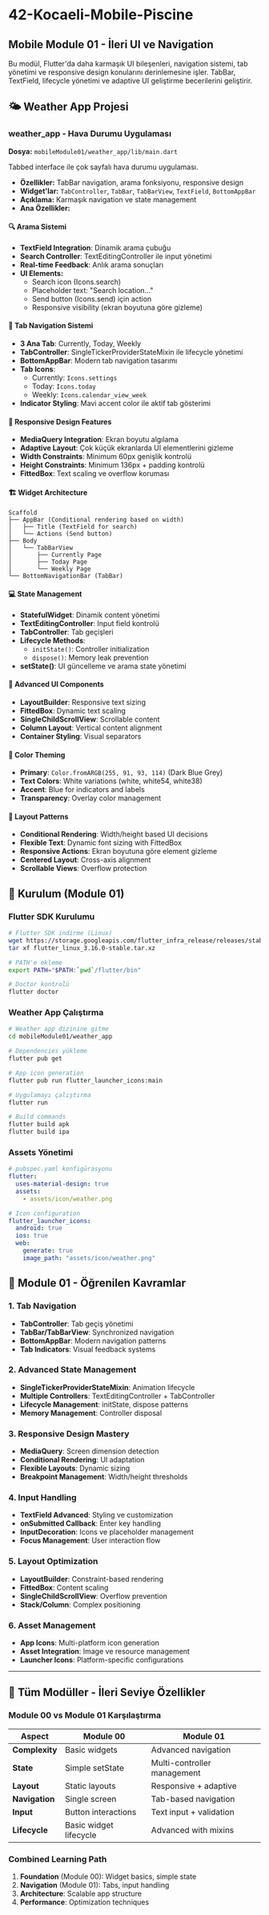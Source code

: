 # 42-Kocaeli-Mobile-Piscine
## Mobile Module 01 - İleri UI ve Navigation

Bu modül, Flutter'da daha karmaşık UI bileşenleri, navigation sistemi, tab yönetimi ve responsive design konularını derinlemesine işler. TabBar, TextField, lifecycle yönetimi ve adaptive UI geliştirme becerilerini geliştirir.

## 🌤️ Weather App Projesi

### weather_app - Hava Durumu Uygulaması
**Dosya:** `mobileModule01/weather_app/lib/main.dart`

Tabbed interface ile çok sayfalı hava durumu uygulaması.
- **Özellikler:** TabBar navigation, arama fonksiyonu, responsive design
- **Widget'lar:** `TabController`, `TabBar`, `TabBarView`, `TextField`, `BottomAppBar`
- **Açıklama:** Karmaşık navigation ve state management
- **Ana Özellikler:**

#### 🔍 **Arama Sistemi**
- **TextField Integration**: Dinamik arama çubuğu
- **Search Controller**: TextEditingController ile input yönetimi
- **Real-time Feedback**: Anlık arama sonuçları
- **UI Elements:**
  - Search icon (Icons.search) 
  - Placeholder text: "Search location..."
  - Send button (Icons.send) için action
  - Responsive visibility (ekran boyutuna göre gizleme)

#### 📱 **Tab Navigation Sistemi**
- **3 Ana Tab**: Currently, Today, Weekly
- **TabController**: SingleTickerProviderStateMixin ile lifecycle yönetimi
- **BottomAppBar**: Modern tab navigation tasarımı
- **Tab Icons**:
  - Currently: `Icons.settings`
  - Today: `Icons.today` 
  - Weekly: `Icons.calendar_view_week`
- **Indicator Styling**: Mavi accent color ile aktif tab gösterimi

#### 🎨 **Responsive Design Features**
- **MediaQuery Integration**: Ekran boyutu algılama
- **Adaptive Layout**: Çok küçük ekranlarda UI elementlerini gizleme
- **Width Constraints**: Minimum 60px genişlik kontrolü
- **Height Constraints**: Minimum 136px + padding kontrolü
- **FittedBox**: Text scaling ve overflow koruması

#### 🏗️ **Widget Architecture**
```
Scaffold
├── AppBar (Conditional rendering based on width)
│   ├── Title (TextField for search)
│   └── Actions (Send button)
├── Body
│   └── TabBarView
│       ├── Currently Page
│       ├── Today Page  
│       └── Weekly Page
└── BottomNavigationBar (TabBar)
```

#### 💻 **State Management**
- **StatefulWidget**: Dinamik content yönetimi
- **TextEditingController**: Input field kontrolü
- **TabController**: Tab geçişleri
- **Lifecycle Methods**:
  - `initState()`: Controller initialization
  - `dispose()`: Memory leak prevention
- **setState()**: UI güncelleme ve arama state yönetimi

#### 🎪 **Advanced UI Components**
- **LayoutBuilder**: Responsive text sizing
- **FittedBox**: Dynamic text scaling
- **SingleChildScrollView**: Scrollable content
- **Column Layout**: Vertical content alignment
- **Container Styling**: Visual separators

#### 🌈 **Color Theming**
- **Primary**: `Color.fromARGB(255, 91, 93, 114)` (Dark Blue Grey)
- **Text Colors**: White variations (white, white54, white38)
- **Accent**: Blue for indicators and labels
- **Transparency**: Overlay color management

#### 📐 **Layout Patterns**
- **Conditional Rendering**: Width/height based UI decisions
- **Flexible Text**: Dynamic font sizing with FittedBox
- **Responsive Actions**: Ekran boyutuna göre element gizleme
- **Centered Layout**: Cross-axis alignment
- **Scrollable Views**: Overflow protection

## 🔧 Kurulum (Module 01)

### Flutter SDK Kurulumu
```bash
# Flutter SDK indirme (Linux)
wget https://storage.googleapis.com/flutter_infra_release/releases/stable/linux/flutter_linux_3.16.0-stable.tar.xz
tar xf flutter_linux_3.16.0-stable.tar.xz

# PATH'e ekleme
export PATH="$PATH:`pwd`/flutter/bin"

# Doctor kontrolü
flutter doctor
```

### Weather App Çalıştırma
```bash
# Weather app dizinine gitme
cd mobileModule01/weather_app

# Dependencies yükleme
flutter pub get

# App icon generation
flutter pub run flutter_launcher_icons:main

# Uygulamayı çalıştırma
flutter run

# Build commands
flutter build apk
flutter build ipa
```

### Assets Yönetimi
```yaml
# pubspec.yaml konfigürasyonu
flutter:
  uses-material-design: true
  assets:
    - assets/icon/weather.png

# Icon configuration
flutter_launcher_icons:
  android: true
  ios: true
  web:
    generate: true
    image_path: "assets/icon/weather.png"
```

## 🎯 Module 01 - Öğrenilen Kavramlar

### 1. **Tab Navigation**
   - **TabController**: Tab geçiş yönetimi
   - **TabBar/TabBarView**: Synchronized navigation
   - **BottomAppBar**: Modern navigation patterns
   - **Tab Indicators**: Visual feedback systems

### 2. **Advanced State Management**
   - **SingleTickerProviderStateMixin**: Animation lifecycle
   - **Multiple Controllers**: TextEditingController + TabController
   - **Lifecycle Management**: initState, dispose patterns
   - **Memory Management**: Controller disposal

### 3. **Responsive Design Mastery**
   - **MediaQuery**: Screen dimension detection
   - **Conditional Rendering**: UI adaptation
   - **Flexible Layouts**: Dynamic sizing
   - **Breakpoint Management**: Width/height thresholds

### 4. **Input Handling**
   - **TextField Advanced**: Styling ve customization
   - **onSubmitted Callback**: Enter key handling
   - **InputDecoration**: Icons ve placeholder management
   - **Focus Management**: User interaction flow

### 5. **Layout Optimization**
   - **LayoutBuilder**: Constraint-based rendering
   - **FittedBox**: Content scaling
   - **SingleChildScrollView**: Overflow prevention
   - **Stack/Column**: Complex positioning

### 6. **Asset Management**
   - **App Icons**: Multi-platform icon generation
   - **Asset Integration**: Image ve resource management
   - **Launcher Icons**: Platform-specific configurations

---

## 🚀 Tüm Modüller - İleri Seviye Özellikler

### Module 00 vs Module 01 Karşılaştırma

| Aspect | Module 00 | Module 01 |
|--------|-----------|-----------|
| **Complexity** | Basic widgets | Advanced navigation |
| **State** | Simple setState | Multi-controller management |
| **Layout** | Static layouts | Responsive + adaptive |
| **Navigation** | Single screen | Tab-based navigation |
| **Input** | Button interactions | Text input + validation |
| **Lifecycle** | Basic widget lifecycle | Advanced with mixins |

### Combined Learning Path
1. **Foundation** (Module 00): Widget basics, simple state
2. **Navigation** (Module 01): Tabs, input handling
3. **Architecture**: Scalable app structure
4. **Performance**: Optimization techniques